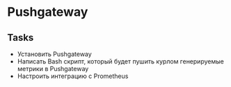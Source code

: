 # Pushgateway

## Tasks

- Установить Pushgateway
- Написать Bash скрипт, который будет пушить курлом генерируемые метрики в Pushgateway
- Настроить интеграцию с Prometheus
